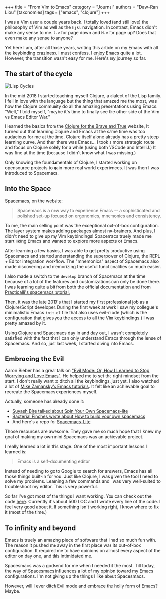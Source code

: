+++
title = "From Vim to Emacs"
category = "Journal"
authors = "Daw-Ran Liou"
[taxonomies]
tags = ["emacs", "clojure"]
+++

I was a Vim user a couple years back.
I totally loved (and still love) the philosophy of Vim
as well as the `hjkl` navigation. In contrast, Emacs didn't make any
sense to me. `C-v` for page down and `M-v` for page up? Does that even
make any sense to anyone?

Yet here I am, after all those years,
writing this article on my Emacs with all the keybinding craziness.
I must confess, I enjoy Emacs quite a lot. However, the transition
wasn't easy for me. Here's my journey so far.

<!-- more -->

## The start of the cycle

<img src="//imgs.xkcd.com/comics/lisp_cycles.png" title="I've just received word that the Emperor has dissolved the MIT computer science program permanently." alt="Lisp Cycles">

In the mid 2018 I started teaching myself Clojure, a dialect of the
Lisp family. I fell in love with the language but the thing that amazed
me the most, was how the Clojure community do all the amazing presentations
using Emacs. "Well," I told myself, "maybe it's time to finally see
the other side of the Vim vs Emacs Editor War."

I learned the basics from the [Clojure for the Brave and True](https://www.braveclojure.com/basic-emacs/) website,
It turned out that learning Clojure and Emacs at the same time
was too audacious for me at the time.
Clojure itself alone already has a pretty steep learning curve.
And then there was Emacs... I took a more strategic route
and focus on Clojure solely for a while (using both VSCode and IntelliJ.)
It was fine at the time (because I didn't know
what I was missing.)

Only knowing the foundamentals of Clojure, I started working on
opensource projects to gain more real world experiences. It was then
I was introduced to Spacemacs.

## Into the Space

[Spacemacs](https://www.spacemacs.org/), on the website:

> Spacemacs is a new way to experience Emacs -- a sophisticated and polished set-up focused on ergonomics, mnemonics and consistency.

To me, the main selling point was the exceptional out-of-box configuration.
The layer system makes adding packages almost no-brainers.
And plus, I didn't need to give up my Vim keybindings!
Spacemacs truely made me start liking Emacs and wanted to explore more
aspects of Emacs.

After learning a few basics, I was able to get pretty productive
using Spacemacs and started understanding the superpower of Clojure,
the REPL + Editor integration workflow. The "mnemonics" aspect
of Spacemacs also made discovering and memorizing the useful
functionalities so much easier.

I also made a switch to the `develop` branch of Spacemacs at the time
because of a lot of the features and customizations can only be done
there. I was learning quite a bit from both the official documentation
and from
[Practicalli's spacemacs tutorial.](https://practicalli.github.io/spacemacs/)

Then, it was the late 2019's that I started my first professional job as
a Clojure/Script developer. During the first week at work I saw my collegue's
minimalistic Emacs `init.el` file that also uses evil-mode
(which is the configuration that gives you the access to all the Vim keybindings.)
I was pretty amazed by it.

Using Clojure and Spacemacs day in and
day out, I wasn't completely satisfied with the fact that I can
only understand Emacs through the lense of Spacemacs. And so,
just last week, I started diving into Emacs.

## Embracing the Evil

Aaron Bieber has a great talk on ["Evil Mode: Or, How I Learned
to Stop Worrying and Love Emacs"](https://youtu.be/JWD1Fpdd4Pc).
He helped me to set the right mindset from the start.
I don't really want to ditch all the keybindings, just yet.
I also watched a lot of
[Mike Zamansky's Emacs tutorials](https://cestlaz.github.io/stories/emacs/).
It felt like an achievable goal to recreate the Spacemacs experiences myself.

Actually, someone has already done it:

- [Suyash Bire talked about Spin Your Own Spacemacs-lite](https://youtu.be/6INMXmsCCC8)
- [Bacterial Finches wrote about How to build your own spacemacs](https://sam217pa.github.io/2016/09/02/how-to-build-your-own-spacemacs)
- And here's a repo for [Spacemacs-Lite](https://github.com/balaramadurai/.emacs.d)

Those resources are awesome. They gave me so much hope that I knew
my goal of making my own mini Spacemacs was an achievable project.

I really learned a lot in this stage. One of the most important
lessons I learned is:

> Emacs is a self-documenting editor

Instead of needing to go to Google to search for answers, Emacs
has all those things built-in for you. Just like Clojure, I was
given the tool I need to solve my problems. Learning a few commands
and I was very well-suited to troubleshoot my editor. This is
very powerful.

So far I've got most of the things I want working. You can check out the code
[here](https://github.com/dawranliou/emacs.d/blob/master/init.el).
Currently it's about 500 LOC and I wrote every line of the code.
I feel very good about it. If something isn't working right, I know
where to fix it (most of the time.)

## To infinity and beyond

Emacs is truely an amazing piece of software that I had so much fun with.
The reason it pushed me away in the first place was its out-of-box configuration.
It required me to have opinions on almost every aspect of the editor
on day one, and this intimidated me.

Spacesmacs was a godsend for me when I needed it the most.
Till today, the way of Spacesmacs influences a lot of my opinion
toward my Emacs configurations. I'm not giving up the things I
like about Spacesmacs.

However, will I ever ditch Evil mode and embrace the holly form of Emacs? Maybe.
